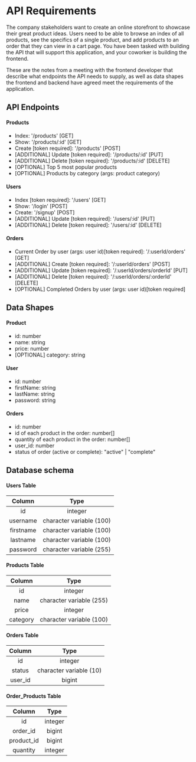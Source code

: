 # API Requirements
The company stakeholders want to create an online storefront to showcase their great product ideas. Users need to be able to browse an index of all products, see the specifics of a single product, and add products to an order that they can view in a cart page. You have been tasked with building the API that will support this application, and your coworker is building the frontend.

These are the notes from a meeting with the frontend developer that describe what endpoints the API needs to supply, as well as data shapes the frontend and backend have agreed meet the requirements of the application. 

## API Endpoints
#### Products
- Index: '/products' [GET]
- Show: '/products/:id' [GET]
- Create [token required]: '/products' [POST]
- [ADDITIONAL] Update [token required]: '/products/:id' [PUT]
- [ADDITIONAL] Delete [token required]: '/products/:id' [DELETE]
- [OPTIONAL] Top 5 most popular products 
- [OPTIONAL] Products by category (args: product category)

#### Users
- Index [token required]: '/users' [GET]
- Show: '/login' [POST]
- Create: '/signup' [POST]
- [ADDITIONAL] Update [token required]: '/users/:id' [PUT]
- [ADDITIONAL] Delete [token required]: '/users/:id' [DELETE]

#### Orders
- Current Order by user (args: user id)[token required]: '/:userId/orders' [GET]
- [ADDITIONAL] Create [token required]: '/:userId/orders' [POST]
- [ADDITIONAL] Update [token required]: '/:userId/orders/orderId' [PUT]
- [ADDITIONAL] Delete [token required]: '/:userId/orders/:orderId' [DELETE]
- [OPTIONAL] Completed Orders by user (args: user id)[token required]

## Data Shapes
#### Product
-  id: number
- name: string
- price: number
- [OPTIONAL] category: string

#### User
- id: number
- firstName: string
- lastName: string
- password: string

#### Orders
- id: number
- id of each product in the order: number[]
- quantity of each product in the order: number[]
- user_id: number
- status of order (active or complete): "active" | "complete"

## Database schema
#### Users Table

|   Column  |           Type           |
|:---------:|:------------------------:|
| id        | integer                  |
| username  | character variable (100) |
| firstname | character variable (100) |
| lastname  | character variable (100) |
| password  | character variable (255) |

#### Products Table

|  Column  |           Type           |
|:--------:|:------------------------:|
| id       | integer                  |
| name     | character variable (255) |
| price    | integer                  |
| category | character variable (100) |

#### Orders Table

|  Column  |           Type           |
|:--------:|:------------------------:|
| id       | integer                  |
| status   | character variable (10)  |
| user_id  | bigint                   |

#### Order_Products Table

|   Column   |   Type  |
|:----------:|:-------:|
| id         | integer |
| order_id   | bigint  |
| product_id | bigint  |
| quantity   | integer |
